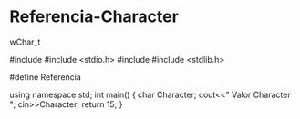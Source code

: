 # Referencia-Character
wChar_t 

#include <iostream>
#include <stdio.h>
#include <iomanip>
#include <stdlib.h>

#define Referencia

using namespace std;
int main()
{
	char Character;
	cout<<" Valor Character ";
	cin>>Character;
	return 15;
}
